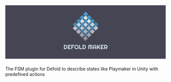 ![](media/dmaker-logo.png)
---
The FSM plugin for Defold to describe states like Playmaker in Unity with predefined actions


